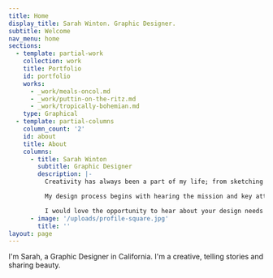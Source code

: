 ```yaml
---
title: Home
display_title: Sarah Winton. Graphic Designer.
subtitle: Welcome
nav_menu: home
sections:
  - template: partial-work
    collection: work
    title: Portfolio
    id: portfolio
    works:
      - _work/meals-oncol.md
      - _work/puttin-on-the-ritz.md
      - _work/tropically-bohemian.md
    type: Graphical
  - template: partial-columns
    column_count: '2'
    id: about
    title: About
    columns:
      - title: Sarah Winton
        subtitle: Graphic Designer
        description: |-
          Creativity has always been a part of my life; from sketching and painting as a kid, to discovering my love for graphic design. Now as freelance designer I have the opportunity to work with clients to create logos, complete visual identity systems, and marketing material. My passion is to create visuals that artfully and effectively achieves my clients goals, from non-profits, to brick and mortar shops, to entrepreneurs.

          My design process begins with hearing the mission and key attributes of your business. Then I collect inspiration, sketch, and create a presentation for you. Meeting deadlines and keeping good communication is very important to me. I continue to work till the project is artfully designed and meets my clients goals.

          I would love the opportunity to hear about your design needs - let me know, and I'll schedule a FREE consultation.
      - image: '/uploads/profile-square.jpg'
        title: ''
layout: page
---
```


I'm Sarah, a Graphic Designer in California. I'm a creative, telling stories and sharing beauty.
